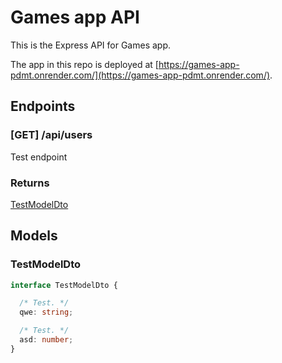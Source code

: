 # Games app API

This is the Express API for Games app.

The app in this repo is deployed at [https://games-app-pdmt.onrender.com/](https://games-app-pdmt.onrender.com/).

## Endpoints

### [GET] /api/users

Test endpoint

### Returns

[TestModelDto](#testmodeldto)

## Models

### TestModelDto

```ts
interface TestModelDto {

  /* Test. */
  qwe: string;

  /* Test. */
  asd: number;
}
```
